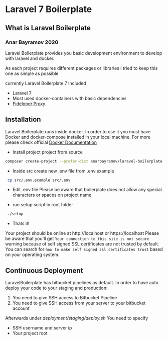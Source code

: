 # Laravel 7 Boilerplate

## What is Laravel Boilerplate

### Anar Bayramov 2020

Laravel Boilerplate provides you basic development environment to develop with laravel and docker.

As each project requires different packages or libraries I tried to keep this one as simple as possible

currently Laravel Boilerplate 7 Included

* Laravel 7
* Most used docker-containers with basic dependencies 
* [Fideloper Proxy](https://github.com/fideloper/proxy)


## Installation

Laravel Boilerplate runs inside docker. In order to use it you must have Docker and docker-compose installed in your local machine. For more please check official [Docker Documentation](https://docs.docker.com/install)



* Install project project from source

```bash
composer create-project --prefer-dist anarbayramov/laravel-boilerplate myproject
```
* Inside src create new .env file from .env.example
```bash
 cp src/.env.example src/.env
```

* Edit .env file Please be aware that boilerplate does not allow any special characters or spaces on project name

* run setup script in root folder

```bash
 ./setup
```
* Thats it!

Your project should be online at http://localhost or https://localhost
Please be aware that you'll get `Your connection to this site is not secure` warning because of self signed SSL certificates are not trusted by default. You can search for `how to make self signed ssl certificates trust` based on your operating system.



## Continuous Deployment

LaravelBoilerplate has bitbucket pipelines as default. In order to have auto deploy your code to your staging and production:
1) You need to give SSH access to Bitbucket Pipeline
2) You need to give SSH access from your server to your bitbucket account

Afterwards under *deployment/staging/deploy.sh* You need to specify
* SSH username and server ip
* Your project root
